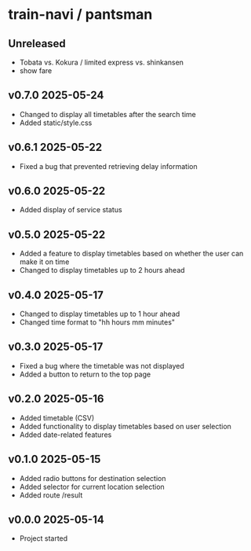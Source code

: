 # train-navi / pantsman

## Unreleased
- Tobata vs. Kokura / limited express vs. shinkansen
- show fare

## v0.7.0 2025-05-24
- Changed to display all timetables after the search time
- Added static/style.css

## v0.6.1 2025-05-22
- Fixed a bug that prevented retrieving delay information

## v0.6.0 2025-05-22
- Added display of service status

## v0.5.0 2025-05-22
- Added a feature to display timetables based on whether the user can make it on time
- Changed to display timetables up to 2 hours ahead

## v0.4.0 2025-05-17
- Changed to display timetables up to 1 hour ahead
- Changed time format to "hh hours mm minutes"

## v0.3.0 2025-05-17
- Fixed a bug where the timetable was not displayed
- Added a button to return to the top page

## v0.2.0 2025-05-16
- Added timetable (CSV)
- Added functionality to display timetables based on user selection
- Added date-related features

## v0.1.0 2025-05-15
- Added radio buttons for destination selection
- Added selector for current location selection
- Added route /result

## v0.0.0 2025-05-14
- Project started
